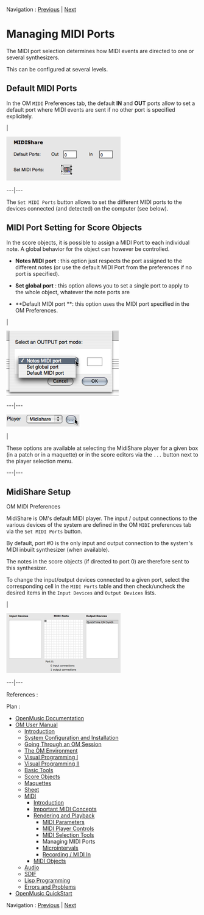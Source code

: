 Navigation : [Previous](MIDI-Utils "page précédente\(MIDI
Selection Tools\)") | [Next](Microintervals "page
suivante\(Microintervals\)")


# Managing MIDI Ports

The MIDI port selection determines how MIDI events are directed to one or
several synthesizers.

This can be configured at several levels.

## Default MIDI Ports

In the OM `MIDI` Preferences tab, the default **IN** and **OUT** ports allow
to set a default port where MIDI events are sent if no other port is specified
explicitely.

|

[![](../res/MIDI-prefs_1.png)](../res/MIDI-prefs.png "Cliquez pour agrandir")  
  
---|---  
  
The `Set MIDI Ports` button allows to set the different MIDI ports to the
devices connected (and detected) on the computer (see below).

## MIDI Port Setting for Score Objects

In the score objects, it is possible to assign a MIDI Port to each individual
note. A global behavior for the object can however be controlled.

  *  **Notes MIDI port**  : this option just respects the port assigned to the different notes (or use the default MIDI Port from the preferences if no port is specified).

  *  **Set global port**  : this option allows you to set a single port to apply to the whole object, whatever the note ports are

  *  **Default MIDI port  **: this option uses the MIDI port specified in the OM Preferences.

|

![](../res/midi.png)  
  
---|---  
  
![](../res/selectmidi.png)

|

These options are available at selecting the MidiShare player for a given box
(in a patch or in a maquette) or in the score editors via the `...` button
next to the player selection menu.  
  
---|---  
  
## MidiShare Setup

OM MIDI Preferences

MidiShare is OM's default MIDI player. The input / output connections to the
various devices of the system are defined in the OM `MIDI` preferences tab via
the `Set MIDI Ports` button.

By default, port #0 is the only input and output connection to the system's
MIDI inbuilt synthesizer (when available).

The notes in the score objects (if directed to port 0) are therefore sent to
this synthesizer.

To change the input/output devices connected to a given port, select the
corresponding cell in the `MIDI Ports` table and then check/uncheck the
desired items in the `Input Devices` and `Output Devices` lists.

|

[![](../res/ms-settings_1.png)](../res/ms-settings.png "Cliquez pour
agrandir")  
  
---|---  
  
References :

Plan :

  * [OpenMusic Documentation](OM-Documentation)
  * [OM User Manual](OM-User-Manual)
    * [Introduction](00-Sommaire)
    * [System Configuration and Installation](Installation)
    * [Going Through an OM Session](Goingthrough)
    * [The OM Environment](Environment)
    * [Visual Programming I](BasicVisualProgramming)
    * [Visual Programming II](AdvancedVisualProgramming)
    * [Basic Tools](BasicObjects)
    * [Score Objects](ScoreObjects)
    * [Maquettes](Maquettes)
    * [Sheet](Sheet)
    * [MIDI](MIDI)
      * [Introduction](Intro)
      * [Important MIDI Concepts](MIDI-Concepts)
      * [Rendering and Playback](MIDI-Playback)
        * [MIDI Parameters](MIDI-Params)
        * [MIDI Player Controls](MIDI-Controls)
        * [MIDI Selection Tools](MIDI-Utils)
        * Managing MIDI Ports
        * [Microintervals](Microintervals)
        * [Recording / MIDI In](Record%20MIDI)
      * [MIDI Objects](MIDI-Objects)
    * [Audio](Audio)
    * [SDIF](SDIF)
    * [Lisp Programming](Lisp)
    * [Errors and Problems](errors)
  * [OpenMusic QuickStart](QuickStart-Chapters)

Navigation : [Previous](MIDI-Utils "page précédente\(MIDI
Selection Tools\)") | [Next](Microintervals "page
suivante\(Microintervals\)")

